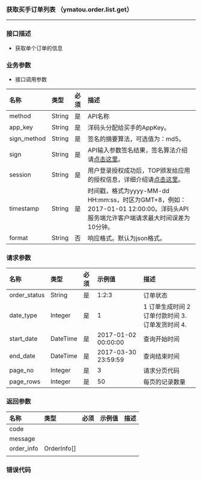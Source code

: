 ### 获取买手订单列表 （ymatou.order.list.get）

---

### 接口描述

* 获取单个订单的信息

### 业务参数

* 接口调用参数

| 名称 | 类型 | 必须 | 描述 |
| :--- | :--- | :--- | :--- |
| method | String | 是 | API名称 |
| app\_key | String | 是 | 洋码头分配给买手的AppKey。 |
| sign\_method | String | 是 | 签名的摘要算法，可选值为：md5。 |
| sign | String | 是 | API输入参数签名结果，签名算法介绍请[点击这里](//openapi/README.md#signmethod)。 |
| session | String | 是 | 用户登录授权成功后，TOP颁发给应用的授权信息，详细介绍请[点击这里](//openapi/README.md#getappkey)。 |
| timestamp | String | 是 | 时间戳，格式为yyyy-MM-dd HH:mm:ss，时区为GMT+8，例如：2017-01-01 12:00:00。洋码头API服务端允许客户端请求最大时间误差为10分钟。 |
| format | String | 否 | 响应格式。默认为json格式。 |

### 请求参数

| 名称 | 类型 | 必须 | 示例值 | 描述 |
| :--- | :--- | :--- | :--- | :--- |
| order\_status | String | 是 | 1:2:3 | 订单状态 |
| date\_type | Integer | 是 | 1 | 1  订单生成时间  2 订单付款时间  3. 订单发货时间 4. |
| start\_date | DateTime | 是 | 2017-01-02 00:00:00 | 查询开始时间 |
| end\_date | DateTime | 是 | 2017-03-30 23:59:59 | 查询结束时间 |
| page\_no | Integer | 是 | 3 | 请求分页代码 |
| page\_rows | Integer | 是 | 50 | 每页的记录数量 |

### 返回参数

| 名称 | 类型 | 必须 | 示例值 | 描述 |
| :--- | :--- | :--- | :--- | :--- |
| code |  |  |  |  |
| message |  |  |  |  |
| order\_info | OrderInfo\[\] |  |  |  |
|  |  |  |  |  |

### 

### 错误代码



